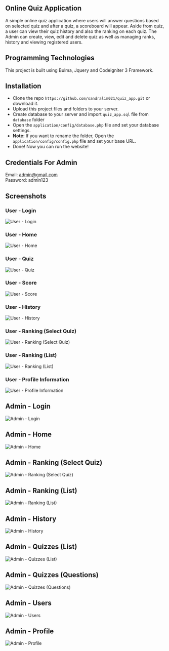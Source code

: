 ## Online Quiz Application
A simple online quiz application where users will answer questions based on selected quiz and after a quiz, a scoreboard will appear. Aside from quiz, a user can view their quiz history and also the ranking on each quiz. The Admin can create, view, edit and delete quiz as well as managing ranks, history and viewing registered users.

## Programming Technologies
This project is built using Bulma, Jquery and Codeigniter 3 Framework.

## Installation
* Clone the repo ` https://github.com/sandralim021/quiz_app.git ` or download it.
* Upload this project files and folders to your server.
* Create database to your server and import `quiz_app.sql` file from `database` folder
* Open the `application/config/database.php` file and set your database settings.
* <b>Note: </b> If you want to rename the folder, Open the `application/config/config.php` file and set your base URL.
* Done! Now you can run the website!

## Credentials For Admin
Email: admin@gmail.com\
Password: admin123

## Screenshots
### User - Login
![User - Login](sceenshots/user/01.%20Login.PNG)
### User - Home
![User - Home](sceenshots/user/02.%20Home.PNG)
### User - Quiz
![User - Quiz](sceenshots/user/03.%20Quiz.PNG)
### User - Score
![User - Score](sceenshots/user/04.%20Score.PNG)
### User - History
![User - History](sceenshots/user/05.%20History.PNG)
### User - Ranking (Select Quiz)
![User - Ranking (Select Quiz)](sceenshots/user/06.%20Ranking%20-%20Select%20Quiz.PNG)
### User - Ranking (List)
![User - Ranking (List)](sceenshots/user/07.%20Ranking%20-%20List.PNG)
### User - Profile Information
![User - Profile Information](sceenshots/user/08.%20User%20Profile%20Information.PNG)

## Admin - Login
![Admin - Login](sceenshots/admin/01.%20Login.PNG)
## Admin - Home
![Admin - Home](sceenshots/admin/02.%20Home.PNG)
## Admin - Ranking (Select Quiz)
![Admin - Ranking (Select Quiz)](sceenshots/admin/03.%20Ranking%20-%20Select%20Quiz.PNG)
## Admin - Ranking (List)
![Admin - Ranking (List)](sceenshots/admin/04.%20Ranking%20-%20List.PNG)
## Admin - History
![Admin - History](sceenshots/admin/05.%20History.PNG)
## Admin - Quizzes (List)
![Admin - Quizzes (List)](sceenshots/admin/06.%20Quizzes.PNG)
## Admin - Quizzes (Questions)
![Admin - Quizzes (Questions)](sceenshots/admin/07.%20Questions.PNG)
## Admin - Users
![Admin - Users](sceenshots/admin/08.%20Users.PNG)
## Admin - Profile
![Admin - Profile](sceenshots/admin/09.%20Profile.PNG)
